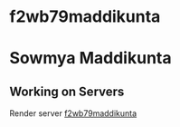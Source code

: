 # f2wb79maddikunta
# Sowmya Maddikunta
## Working on Servers
Render server [f2wb79maddikunta](https://f2wb79maddikunta.onrender.com/)